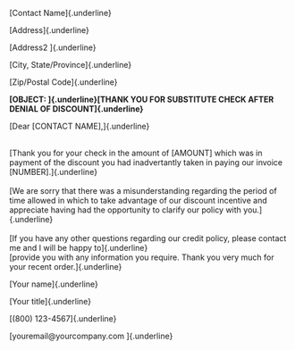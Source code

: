 [Contact Name]{.underline}

[Address]{.underline}

[Address2 ]{.underline}

[City, State/Province]{.underline}

[Zip/Postal Code]{.underline}

**[OBJECT: ]{.underline}[THANK YOU FOR SUBSTITUTE CHECK AFTER DENIAL OF
DISCOUNT]{.underline}**

[Dear \[CONTACT NAME\],]{.underline}

\
[Thank you for your check in the amount of \[AMOUNT\] which was in
payment of the discount you had inadvertantly taken in paying our
invoice \[NUMBER\].]{.underline}\
\
[We are sorry that there was a misunderstanding regarding the period of
time allowed in which to take advantage of our discount incentive and
appreciate having had the opportunity to clarify our policy with
you.]{.underline}\
\
[If you have any other questions regarding our credit policy, please
contact me and I will be happy to]{.underline}\
[provide you with any information you require. Thank you very much for
your recent order.]{.underline}

[Your name]{.underline}

[Your title]{.underline}

[(800) 123-4567]{.underline}

[youremail\@yourcompany.com ]{.underline}
